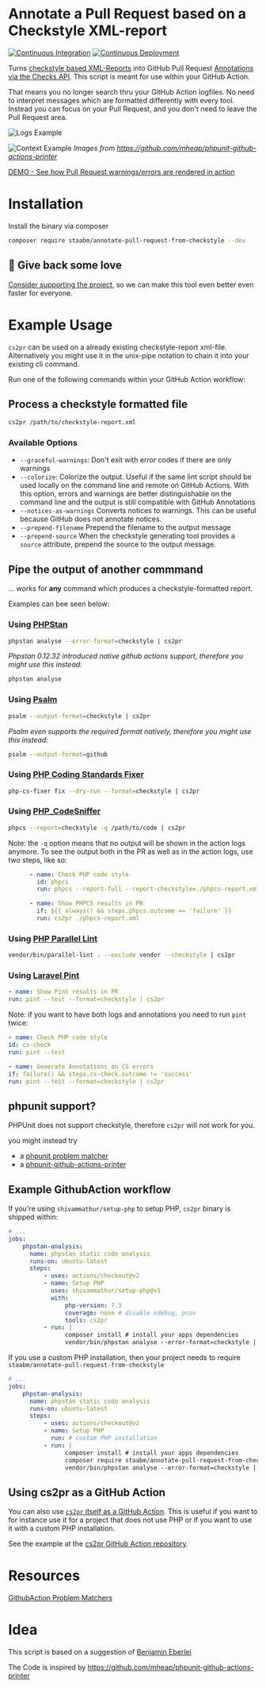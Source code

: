 # Annotate a Pull Request based on a Checkstyle XML-report

[![Continuous Integration](https://github.com/staabm/annotate-pull-request-from-checkstyle/workflows/Continuous%20Integration/badge.svg)](https://github.com/staabm/annotate-pull-request-from-checkstyle/actions)
[![Continuous Deployment](https://github.com/staabm/annotate-pull-request-from-checkstyle/workflows/Continuous%20Deployment/badge.svg)](https://github.com/staabm/annotate-pull-request-from-checkstyle/actions)

Turns [checkstyle based XML-Reports](https://github.com/FriendsOfPHP/PHP-CS-Fixer/blob/v3.0.2/doc/schemas/fix/checkstyle.xsd) into GitHub Pull Request [Annotations via the Checks API](https://docs.github.com/en/free-pro-team@latest/rest/reference/checks).
This script is meant for use within your GitHub Action.

That means you no longer search thru your GitHub Action logfiles.
No need to interpret messages which are formatted differently with every tool.
Instead you can focus on your Pull Request, and you don't need to leave the Pull Request area.

![Logs Example](https://github.com/mheap/phpunit-github-actions-printer/blob/master/phpunit-printer-logs.png?raw=true)

![Context Example](https://github.com/mheap/phpunit-github-actions-printer/blob/master/phpunit-printer-context.png?raw=true)
_Images from https://github.com/mheap/phpunit-github-actions-printer_

[DEMO - See how Pull Request warnings/errors are rendered in action](https://github.com/staabm/gh-annotation-example/pull/1/files)

# Installation

Install the binary via composer
```bash
composer require staabm/annotate-pull-request-from-checkstyle --dev
```

## 💌 Give back some love

[Consider supporting the project](https://github.com/sponsors/staabm), so we can make this tool even better even faster for everyone.


# Example Usage

`cs2pr` can be used on a already existing checkstyle-report xml-file. Alternatively you might use it in the unix-pipe notation to chain it into your existing cli command.

Run one of the following commands within your GitHub Action workflow:

## Process a checkstyle formatted file

```bash
cs2pr /path/to/checkstyle-report.xml
```

### Available Options

- `--graceful-warnings`: Don't exit with error codes if there are only warnings
- `--colorize`: Colorize the output. Useful if the same lint script should be used locally on the command line and remote on GitHub Actions. With this option, errors and warnings are better distinguishable on the command line and the output is still compatible with GitHub Annotations
- `--notices-as-warnings` Converts notices to warnings. This can be useful because GitHub does not annotate notices. 
- `--prepend-filename` Prepend the filename to the output message
- `--prepend-source` When the checkstyle generating tool provides a `source` attribute, prepend the source to the output message. 


## Pipe the output of another commmand

... works for __any__ command which produces a checkstyle-formatted report.

Examples can bee seen below:

### Using [PHPStan](https://github.com/phpstan/phpstan)

```bash
phpstan analyse --error-format=checkstyle | cs2pr
```

_Phpstan 0.12.32 introduced native github actions support, therefore you might use this instead:_

```bash
phpstan analyse
```

### Using [Psalm](https://github.com/vimeo/psalm)

```bash
psalm --output-format=checkstyle | cs2pr
```

_Psalm even supports the required format natively, therefore you might use this instead:_

```bash
psalm --output-format=github
```

### Using [PHP Coding Standards Fixer](https://github.com/FriendsOfPHP/PHP-CS-Fixer)

```bash
php-cs-fixer fix --dry-run --format=checkstyle | cs2pr
```

### Using [PHP_CodeSniffer](https://github.com/squizlabs/PHP_CodeSniffer)

```bash
phpcs --report=checkstyle -q /path/to/code | cs2pr
```


Note: the `-q` option means that no output will be shown in the action logs anymore.
To see the output both in the PR as well as in the action logs, use two steps, like so:

```yaml
      - name: Check PHP code style
        id: phpcs
        run: phpcs --report-full --report-checkstyle=./phpcs-report.xml

      - name: Show PHPCS results in PR
        if: ${{ always() && steps.phpcs.outcome == 'failure' }}
        run: cs2pr ./phpcs-report.xml
```

### Using [PHP Parallel Lint](https://github.com/php-parallel-lint/PHP-Parallel-Lint/)

```bash
vendor/bin/parallel-lint . --exclude vendor --checkstyle | cs2pr
```

### Using [Laravel Pint](https://github.com/laravel/pint)

```yaml
- name: Show Pint results in PR
run: pint --test --format=checkstyle | cs2pr
```

Note: if you want to have both logs and annotations you need to run `pint` twice:

```yaml
- name: Check PHP code style
id: cs-check
run: pint --test

- name: Generate Annotations on CS errors
if: failure() && steps.cs-check.outcome != 'success'
run: pint --test --format=checkstyle | cs2pr
```

## phpunit support?

PHPUnit does not support checkstyle, therefore `cs2pr` will not work for you.

you might instead try
- a [phpunit problem matcher](https://github.com/shivammathur/setup-php#problem-matchers)
- a [phpunit-github-actions-printer](https://github.com/mheap/phpunit-github-actions-printer)

## Example GithubAction workflow


If you're using `shivammathur/setup-php` to setup PHP, `cs2pr` binary is shipped within:

```yml
# ...
jobs:
    phpstan-analysis:
      name: phpstan static code analysis
      runs-on: ubuntu-latest
      steps:
          - uses: actions/checkout@v2
          - name: Setup PHP
            uses: shivammathur/setup-php@v1
            with:
                php-version: 7.3
                coverage: none # disable xdebug, pcov
                tools: cs2pr
          - run: |
                composer install # install your apps dependencies
                vendor/bin/phpstan analyse --error-format=checkstyle | cs2pr
```

If you use a custom PHP installation, then your project needs to require `staabm/annotate-pull-request-from-checkstyle`

```yml
# ...
jobs:
    phpstan-analysis:
      name: phpstan static code analysis
      runs-on: ubuntu-latest
      steps:
          - uses: actions/checkout@v2
          - name: Setup PHP
            run: # custom PHP installation 
          - run: |
                composer install # install your apps dependencies
                composer require staabm/annotate-pull-request-from-checkstyle # install cs2pr
                vendor/bin/phpstan analyse --error-format=checkstyle | vendor/bin/cs2pr
```

## Using cs2pr as a GitHub Action

You can also use [`cs2pr` itself as a GitHub Action](https://github.com/staabm/annotate-pull-request-from-checkstyle-action). This is useful if you want to for instance use it for a project that does not use PHP or if you want to use it with a custom PHP installation.

See the example at the [cs2pr GitHub Action repository](https://github.com/staabm/annotate-pull-request-from-checkstyle-action#readme).



# Resources

[GithubAction Problem Matchers](https://github.com/actions/toolkit/blob/master/docs/problem-matchers.md)

# Idea

This script is based on a suggestion of [Benjamin Eberlei](https://twitter.com/beberlei/status/1218970454557372416)

The Code is inspired by https://github.com/mheap/phpunit-github-actions-printer
